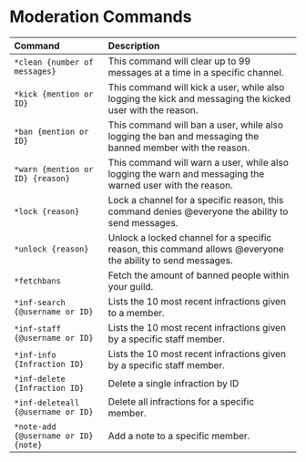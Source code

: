 # Moderation Commands

| Command | Description |
| :--- | :--- |
| `*clean {number of messages}` | This command will clear up to 99 messages at a time in a specific channel. |
| `*kick {mention or ID}` | This command will kick a user, while also logging the kick and messaging the kicked user with the reason. |
| `*ban {mention or ID}` | This command will ban a user, while also logging the ban and messaging the banned member with the reason. |
| `*warn {mention or ID} {reason}` | This command will warn a user, while also logging the warn and messaging the warned user with the reason. |
| `*lock {reason}` | Lock a channel for a specific reason, this command denies @everyone the ability to send messages. |
| `*unlock {reason}` | Unlock a locked channel for a specific reason, this command allows @everyone the ability to send messages. |
| `*fetchbans` | Fetch the amount of banned people within your guild. |
| `*inf-search {@username or ID}` | Lists the 10 most recent infractions given to a member. |
| `*inf-staff {@username or ID}` | Lists the 10 most recent infractions given by a specific staff member. |
| `*inf-info {Infraction ID}` | Lists the 10 most recent infractions given by a specific staff member. |
| `*inf-delete {Infraction ID}` | Delete a single infraction by ID |
| `*inf-deleteall {@username or ID}` | Delete all infractions for a specific member. |
| `*note-add {@username or ID} {note}` | Add a note to a specific member. |



